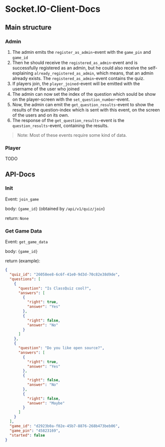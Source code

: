 <!--
SPDX-FileCopyrightText: 2023 Marlon W (Mawoka)

SPDX-License-Identifier: MPL-2.0
-->

# Socket.IO-Client-Docs

## Main structure

### Admin

1. The admin emits the `register_as_admin`-event with the `game_pin` and `game_id`
2. Then he should receive the `registered_as_admin`-event and is successfully registered as an admin, but he could also
   receive the self-explaining `already_registered_as_admin`, which means, that an admin already exists.
   The `registered_as_admin`-event contains the quiz.
3. If players join, the `player_joined`-event will be emitted with the username of the user who joined
4. The admin can now set the index of the question which sould be show on the player-screen with
   the `set_question_number`-event.
5. Now, the admin can emit the `get_question_results`-event to show the results of the question-index which is sent with
   this event, on the screen of the users and on its own.
6. The response of the `get_question_results`-event is the `question_results`-event, containing the results.

> Note: Most of these events require some kind of data.

### Player
TODO
## API-Docs

### Init

Event: `join_game`

body: `{game_id}` (obtained by `/api/v1/quiz/join`)

return: `None`

### Get Game Data

Event: `get_game_data`

body: `{game_id}`

return (example):

```json
{
  "quiz_id": "26058ee8-6c6f-41e0-9d3d-70c82e38d9de",
  "questions": [
    {
      "question": "Is ClassQuiz cool?",
      "answers": [
        {
          "right": true,
          "answer": "Yes"
        },
        {
          "right": false,
          "answer": "No"
        }
      ]
    },
    {
      "question": "Do you like open source?",
      "answers": [
        {
          "right": true,
          "answer": "Yes"
        },
        {
          "right": false,
          "answer": "No"
        },
        {
          "right": false,
          "answer": "Maybe"
        }
      ]
    }
  ],
  "game_id": "d2923b0a-f02e-45b7-8876-268b473beb06",
  "game_pin": "45823169",
  "started": false
}
```

